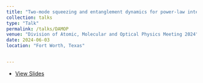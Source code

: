```yaml
---
title: "Two-mode squeezing and entanglement dynamics for power-law interactions in two-dimensional bi-layer spin ½ system"
collection: talks
type: "Talk"
permalink: /talks/DAMOP
venue: "Division of Atomic, Molecular and Optical Physics Meeting 2024"
date: 2024-06-03
location: "Fort Worth, Texas"


---
```

- [View Slides](Duha_N08_6.pptx)

